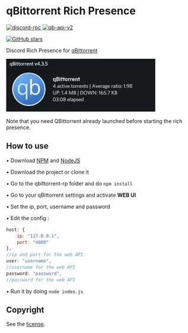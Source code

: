 # qBittorrent Rich Presence

[![discord-rpc](https://img.shields.io/github/package-json/dependency-version/LockBlock-dev/qbittorrent-rp/discord-rpc)](https://www.npmjs.com/package/discord-rpc) [![qb-api-v2](https://img.shields.io/github/package-json/dependency-version/LockBlock-dev/qbittorrent-rp/qbittorrent-api-v2)](https://www.npmjs.com/package/qbittorrent-api-v2)

[![GitHub stars](https://img.shields.io/github/stars/LockBlock-dev/qbittorrent-rp.svg)](https://github.com/LockBlock-dev/qbittorrent-rp/stargazers)

Discord Rich Presence for [qBittorrent](https://www.qbittorrent.org/)

![Rich Presence preview](/preview.jpg)

Note that you need QBittorrent already launched before starting the rich presence.

## How to use

• Download [NPM](https://www.npmjs.com/get-npm) and [NodeJS](https://nodejs.org)

• Download the project or clone it

• Go to the qbittorrent-rp folder and do `npm install`

• Go to your qBittorrent settings and activate **WEB UI**

• Set the ip, port, username and password

• Edit the config :

```js
host: {
    ip: "127.0.0.1",
    port: "4000"
},
//ip and port for the web API
user: "username",
//username for the web API
password: "password",
//password for the web API
```

• Run it by doing `node index.js`

## Copyright

See the [license](/LICENSE).
